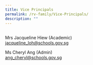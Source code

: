 ```yaml
---
title: Vice Principals
permalink: /rv-family/Vice-Principals/
description: ""
---
```

<br>Mrs Jacqueline Hiew (Academic)
<br><a href="mailto:jacqueline_loh@schools.gov.sg">jacqueline_loh@schools.gov.sg</a><br>

Ms Cheryl Ang (Admin)
<br><a href="mailto:ang_cheryl@schools.gov.sg">ang_cheryl@schools.gov.sg</a><br>